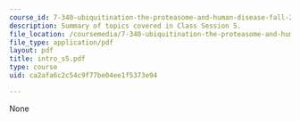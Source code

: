 ```yaml
---
course_id: 7-340-ubiquitination-the-proteasome-and-human-disease-fall-2004
description: Summary of topics covered in Class Session 5.
file_location: /coursemedia/7-340-ubiquitination-the-proteasome-and-human-disease-fall-2004/ca2afa6c2c54c9f77be04ee1f5373e94_intro_s5.pdf
file_type: application/pdf
layout: pdf
title: intro_s5.pdf
type: course
uid: ca2afa6c2c54c9f77be04ee1f5373e94

---
```

None